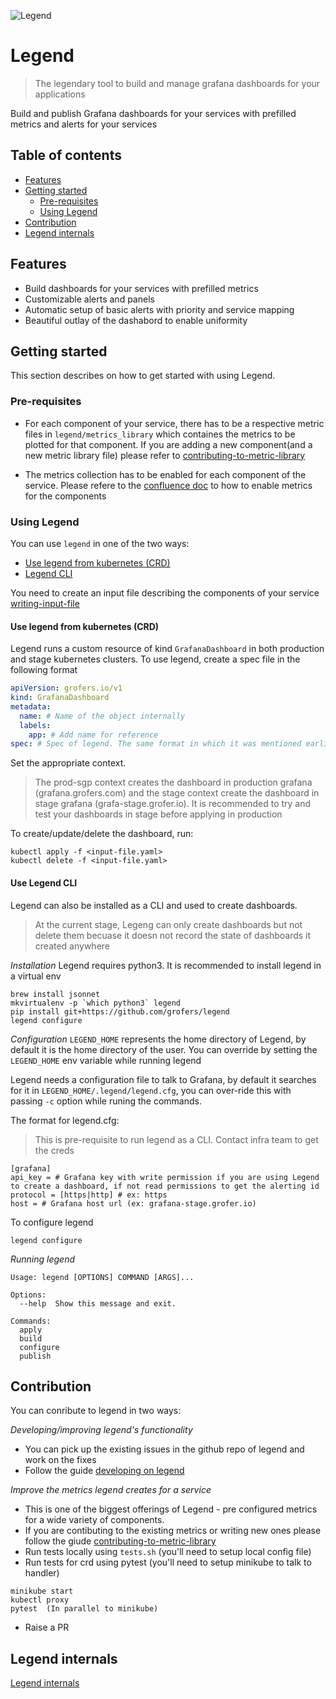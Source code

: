 ![Legend](http://www.desigifs.com/sites/default/files/2013/BalaKrj2.gif)

# Legend
> The legendary tool to build and manage grafana dashboards for your applications

Build and publish Grafana dashboards for your services with prefilled metrics and alerts
for your services

## Table of contents
- [Features](#features)
- [Getting started](#getting-started)
  - [Pre-requisites](#pre-requisites)
  - [Using Legend](#using-legend)
- [Contribution](#contribution)
- [Legend internals](#legend-internals)

## Features

* Build dashboards for your services with prefilled metrics
* Customizable alerts and panels
* Automatic setup of basic alerts with priority and service mapping
* Beautiful outlay of the dashabord to enable uniformity

## Getting started

This section describes on how to get started with using Legend.

### Pre-requisites

* For each component of your service, there has to be a respective metric files in
`legend/metrics_library` which containes the metrics to be plotted for that component. If you are adding a new component(and a new metric library file) please refer to [contributing-to-metric-library](docs/contributing-to-metric-library.md)

* The metrics collection has to be enabled for each component of the service. Please refere to the [confluence doc](https://grofers.atlassian.net/wiki/spaces/IN/pages/1491140622/Exposing+metrics+on+services) to how to enable metrics for the components

### Using Legend

You can use `legend` in one of the two ways:
  * [Use legend from kubernetes (CRD)](#use-legend-from-kubernetes-(crd))
  * [Legend CLI](#legend-cli)

You need to create an input file describing the components of your service [writing-input-file](docs/writing-input-file.md)

#### Use legend from kubernetes (CRD)

Legend runs a custom resource of kind `GrafanaDashboard` in both production and stage kubernetes
clusters. To use legend, create a spec file in the following format

```yaml
apiVersion: grofers.io/v1
kind: GrafanaDashboard
metadata:
  name: # Name of the object internally
  labels:
    app: # Add name for reference
spec: # Spec of legend. The same format in which it was mentioned earlier
```

Set the appropriate context.
> The prod-sgp context creates the dashboard in production grafana (grafana.grofers.com) and the stage
> context create the dashboard in stage grafana (grafa-stage.grofer.io). It is recommended to try and
> test your dashboards in stage before applying in production

To create/update/delete the dashboard, run:

```shell
kubectl apply -f <input-file.yaml>
kubectl delete -f <input-file.yaml>
```

#### Use Legend CLI

Legend can also be installed as a CLI and used to create dashboards.
> At the current stage, Legeng can only create dashboards but not delete them becuase it doesn not
> record the state of dashboards it created anywhere

*Installation*
Legend requires python3. It is recommended to install legend in a virtual env
```shell
brew install jsonnet
mkvirtualenv -p `which python3` legend
pip install git+https://github.com/grofers/legend
legend configure
```

*Configuration*
`LEGEND_HOME` represents the home directory of Legend, by default it is the home directory of the user.
You can override by setting the `LEGEND_HOME` env variable while running legend

Legend needs a configuration file to talk to Grafana, by default it searches for it in `LEGEND_HOME/.legend/legend.cfg`, you can over-ride this with passing `-c` option while runing the commands.

The format for legend.cfg:
> This is pre-requisite to run legend as a CLI. Contact infra team to get the creds

```shell
[grafana]
api_key = # Grafana key with write permission if you are using Legend to create a dashboard, if not read permissions to get the alerting id
protocol = [https|http] # ex: https
host = # Grafana host url (ex: grafana-stage.grofer.io)
```

To configure legend
```shell
legend configure
```
*Running legend*
```shell
Usage: legend [OPTIONS] COMMAND [ARGS]...

Options:
  --help  Show this message and exit.

Commands:
  apply
  build
  configure
  publish
```

## Contribution
You can conribute to legend in two ways:

*Developing/improving legend's functionality*
* You can pick up the existing issues in the github repo of legend and work on the fixes
* Follow the guide [developing on legend](docs/developing-on-legend.md)

*Improve the metrics legend creates for a service*
* This is one of the biggest offerings of Legend - pre configured metrics for a wide variety of
components.
* If you are contibuting to the existing metrics or writing new ones please follow the giude [contributing-to-metric-library](docs/contributing-to-metric-library.md)
* Run tests locally using `tests.sh` (you'll need to setup local config file)
* Run tests for crd using pytest (you'll need to setup minikube to talk to handler)

```shell
minikube start
kubectl proxy
pytest  (In parallel to minikube)
```
* Raise a PR


## Legend internals

[Legend internals](docs/legend-internals.md)

